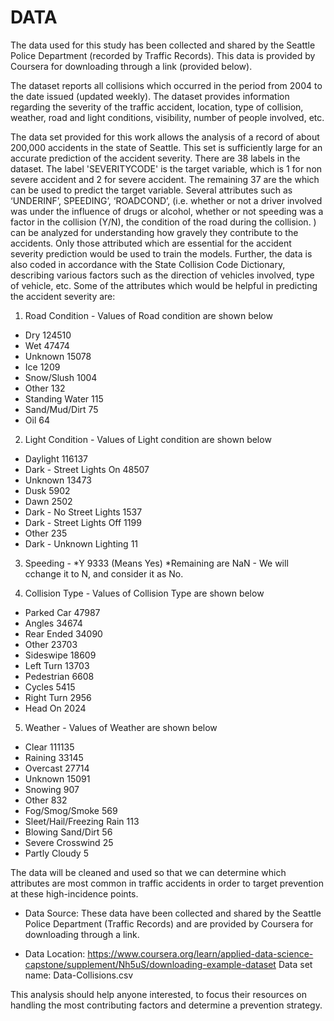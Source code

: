 # DATA

The data used for this study has been collected and shared by the Seattle Police Department (recorded by Traffic Records). This data is provided by Coursera for downloading through a link (provided below).

The dataset reports all collisions which occurred in the period from 2004 to the date issued (updated weekly).  The dataset provides information regarding the severity of the traffic accident, location, type of collision, weather, road and light conditions, visibility, number of people involved, etc.

The data set provided for this work allows the analysis of a record of about 200,000 accidents in the state of Seattle. This set is sufficiently large for an accurate prediction of the accident severity.  There are 38 labels in the dataset. The label 'SEVERITYCODE' is the target variable, which is 1 for non severe accident and 2 for severe accident. The remaining 37  are the which can be used to predict the target variable. Several attributes such as ‘UNDERINF’, SPEEDING’, ‘ROADCOND’, (i.e. whether or not a driver involved was under the influence of drugs or alcohol, whether or not speeding was a factor in the collision (Y/N), the condition of the road during the collision. ) can be analyzed for understanding how gravely they contribute to the accidents.  Only those attributed which are essential for the accident severity prediction would be used to train the models. Further, the data is also coded in accordance with the State Collision Code Dictionary, describing various factors such as the direction of vehicles involved, type of vehicle, etc.  Some of the attributes which would be helpful in predicting the accident severity are:

1) Road Condition - Values of Road condition are shown below

* Dry               124510
* Wet                47474
* Unknown            15078
* Ice                 1209
* Snow/Slush          1004
* Other                132
* Standing Water       115
* Sand/Mud/Dirt         75
* Oil                   64

2) Light Condition - Values of Light condition are shown below

* Daylight                    116137
* Dark - Street Lights On      48507
* Unknown                      13473
* Dusk                          5902
* Dawn                          2502
* Dark - No Street Lights       1537
* Dark - Street Lights Off      1199
* Other                          235
* Dark - Unknown Lighting         11

3) Speeding -
*Y     9333 (Means Yes)
*Remaining are NaN - We will cchange it to N, and consider it as No.

4) Collision Type - Values of Collision Type are shown below

* Parked Car    47987
* Angles        34674
* Rear Ended    34090
* Other         23703
* Sideswipe     18609
* Left Turn     13703
* Pedestrian     6608
* Cycles         5415
* Right Turn     2956
* Head On        2024

5) Weather - Values of Weather are shown below

* Clear                       111135
* Raining                      33145
* Overcast                     27714
* Unknown                      15091
* Snowing                        907
* Other                          832
* Fog/Smog/Smoke                 569
* Sleet/Hail/Freezing Rain       113
* Blowing Sand/Dirt               56
* Severe Crosswind                25
* Partly Cloudy                    5

The data will be cleaned and used so that we can determine which attributes are most common in traffic accidents in order to target prevention at these high-incidence points.

* Data Source: These data have been collected and shared by the Seattle Police Department (Traffic Records) and are provided by Coursera for downloading through a link.

* Data Location: https://www.coursera.org/learn/applied-data-science-capstone/supplement/Nh5uS/downloading-example-dataset
Data set name: Data-Collisions.csv

This analysis should help anyone interested, to focus their resources on handling the most contributing factors and determine 
a prevention strategy.


